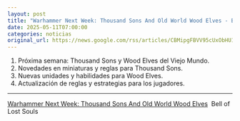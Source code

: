 ```yaml
---
layout: post
title: "Warhammer Next Week: Thousand Sons And Old World Wood Elves - Bell of Lost Souls"
date: 2025-05-11T07:00:00
categories: noticias
original_url: https://news.google.com/rss/articles/CBMipgFBVV95cUxObHU1TVV4Tk1YM2dVWHozbk9SZ3U1bjM5a0ZXZTY5d2xJZXpSRjhHa0ktMS1WR0N4bHJUTUNobEZULVpnWV8yZ21TNXlXZ1k3U0dhVVNKa0FWWHJsNnRmTTNhZ3p0R3hJSzhKX3VyMHV5Z2YtWWtLNEpmWmJ4ZVpROUg5cENMR3I0WEwzaEFBRmc1RjZlZE0xemZMaXZKdEY3OEgtVkhB?oc=5
---
```



1. Próxima semana: Thousand Sons y Wood Elves del Viejo Mundo.
2. Novedades en miniaturas y reglas para Thousand Sons.
3. Nuevas unidades y habilidades para Wood Elves.
4. Actualización de reglas y estrategias para los jugadores.


---


[Warhammer Next Week: Thousand Sons And Old World Wood Elves](https://news.google.com/rss/articles/CBMipgFBVV95cUxObHU1TVV4Tk1YM2dVWHozbk9SZ3U1bjM5a0ZXZTY5d2xJZXpSRjhHa0ktMS1WR0N4bHJUTUNobEZULVpnWV8yZ21TNXlXZ1k3U0dhVVNKa0FWWHJsNnRmTTNhZ3p0R3hJSzhKX3VyMHV5Z2YtWWtLNEpmWmJ4ZVpROUg5cENMR3I0WEwzaEFBRmc1RjZlZE0xemZMaXZKdEY3OEgtVkhB?oc=5)  Bell of Lost Souls